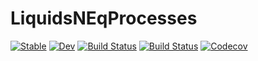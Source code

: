 # LiquidsNEqProcesses

[![Stable](https://img.shields.io/badge/docs-stable-blue.svg)](https://lanimfe.github.io/LiquidsNEqProcesses.jl/stable)
[![Dev](https://img.shields.io/badge/docs-dev-blue.svg)](https://lanimfe.github.io/LiquidsNEqProcesses.jl/dev)
[![Build Status](https://travis-ci.com/lanimfe/LiquidsNEqProcesses.jl.svg?branch=master)](https://travis-ci.com/lanimfe/LiquidsNEqProcesses.jl)
[![Build Status](https://ci.appveyor.com/api/projects/status/github/lanimfe/LiquidsNEqProcesses.jl?svg=true)](https://ci.appveyor.com/project/lanimfe/LiquidsNEqProcesses-jl)
[![Codecov](https://codecov.io/gh/lanimfe/LiquidsNEqProcesses.jl/branch/master/graph/badge.svg)](https://codecov.io/gh/lanimfe/LiquidsNEqProcesses.jl)

